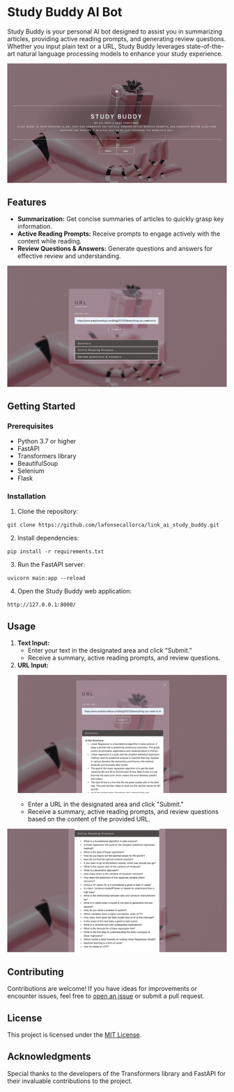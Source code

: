 <h1>
      Study Buddy AI Bot
</h1>

<p>Study Buddy is your personal AI bot designed to assist you in summarizing articles, providing active reading prompts, and generating review questions. Whether you input plain text or a URL, Study Buddy leverages state-of-the-art natural language processing models to enhance your study experience.</p>

![Study Buddy Logo](static/images/study_buddy_logo.png)

<h2>Features</h2>

<ul>
  <li><strong>Summarization:</strong> Get concise summaries of articles to quickly grasp key information.</li>
  <li><strong>Active Reading Prompts:</strong> Receive prompts to engage actively with the content while reading.</li>
  <li><strong>Review Questions & Answers:</strong> Generate questions and answers for effective review and understanding.</li>
</ul>

![Study Buddy URL](static/images/url.png)

<h2>Getting Started</h2>

<h3>Prerequisites</h3>

<ul>
  <li>Python 3.7 or higher</li>
  <li>FastAPI</li>
  <li>Transformers library</li>
  <li>BeautifulSoup</li>
  <li>Selenium</li>
  <li>Flask</li>
</ul>

<h3>Installation</h3>

<ol>
  <li>Clone the repository:</li>
</ol>

<pre><code>git clone https://github.com/lafonsecallorca/link_ai_study_buddy.git</code></pre>

<ol start="2">
  <li>Install dependencies:</li>
</ol>

<pre><code>pip install -r requirements.txt</code></pre>

<ol start="3">
  <li>Run the FastAPI server:</li>
</ol>

<pre><code>uvicorn main:app --reload</code></pre>

<ol start="4">
  <li>Open the Study Buddy web application:</li>
</ol>

<pre><code>http://127.0.0.1:8000/</code></pre>

<h2>Usage</h2>

<ol>
  <li><strong>Text Input:</strong>
      <ul>
          <li>Enter your text in the designated area and click "Submit."</li>
          <li>Receive a summary, active reading prompts, and review questions.</li>
      </ul>
  </li>
  <li><strong>URL Input:</strong>
        
![Study Buddy Summary](static/images/summary.png)
      <ul>
          <li>Enter a URL in the designated area and click "Submit."</li>
          <li>Receive a summary, active reading prompts, and review questions based on the content of the provided URL.</li>
      </ul>
  </li>
</ol>


![Study Buddy Reading](static/images/reading.png)

<h2>Contributing</h2>

<p>Contributions are welcome! If you have ideas for improvements or encounter issues, feel free to <a href="https://github.com/lafonsecallorca/link_ai_study_buddy/issues">open an issue</a> or submit a pull request.</p>

<h2>License</h2>

<p>This project is licensed under the <a href="LICENSE">MIT License</a>.</p>

<h2>Acknowledgments</h2>

<p>Special thanks to the developers of the Transformers library and FastAPI for their invaluable contributions to the project.</p>
